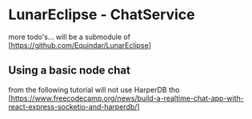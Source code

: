 # LunarEclipse - ChatService

more todo's...
will be a submodule of [https://github.com/Equindar/LunarEclipse]

## Using a basic node chat
from the following tutorial
will not use HarperDB tho
[https://www.freecodecamp.org/news/build-a-realtime-chat-app-with-react-express-socketio-and-harperdb/]

